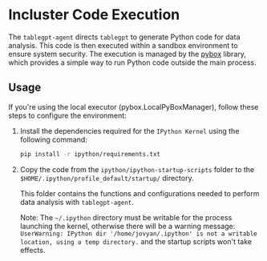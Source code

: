 # Incluster Code Execution

The `tablegpt-agent` directs `tablegpt` to generate Python code for data analysis. This code is then executed within a sandbox environment to ensure system security. The execution is managed by the [pybox](https://github.com/edwardzjl/pybox) library, which provides a simple way to run Python code outside the main process.


## Usage

If you're using the local executor (pybox.LocalPyBoxManager), follow these steps to configure the environment:


1. Install the dependencies required for the `IPython Kernel` using the following command:

    ```sh
    pip install -r ipython/requirements.txt
    ```

2. Copy the code from the `ipython/ipython-startup-scripts` folder to the `$HOME/.ipython/profile_default/startup/` directory.

    This folder contains the functions and configurations needed to perform data analysis with `tablegpt-agent`.

    Note: The `~/.ipython` directory must be writable for the process launching the kernel, otherwise there will be a warning message: `UserWarning: IPython dir '/home/jovyan/.ipython' is not a writable location, using a temp directory.` and the startup scripts won't take effects.

